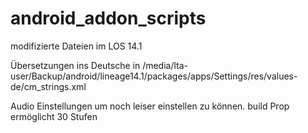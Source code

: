 # android_addon_scripts

modifizierte Dateien im LOS 14.1

Übersetzungen ins Deutsche
in /media/lta-user/Backup/android/lineage14.1/packages/apps/Settings/res/values-de/cm_strings.xml

Audio Einstellungen um noch leiser einstellen zu können. build Prop ermöglicht 30 Stufen

